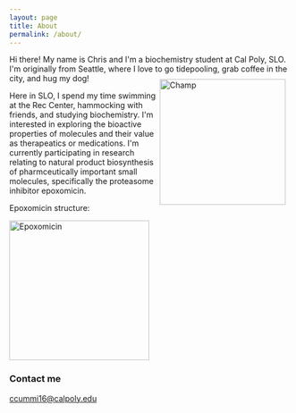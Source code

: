 ```yaml
---
layout: page
title: About
permalink: /about/
---
```


Hi there! My name is Chris and I'm a biochemistry student at Cal Poly, SLO. I'm originally from Seattle, where I love to go tidepooling, grab coffee in the city, and hug my dog!
<img src="{{site.baseurl}}/images/IMG_2785.jpeg" alt="Champ" width="225" style="float: right; margin-top: 10px; margin-right: 10px" />


Here in SLO, I spend my time swimming at the Rec Center, hammocking with friends, and studying biochemistry. I'm interested in exploring the bioactive properties of molecules and their value as therapeatics or medications. I'm currently participating in research relating to natural product biosynthesis of pharmceutically important small molecules, specifically the proteasome inhibitor epoxomicin.

Epoxomicin structure:

<img src="{{site.baseurl}}/images/Epoxomicin.svg.png" alt="Epoxomicin" width="250"/>




### Contact me

[ccummi16@calpoly.edu](mailto:ccummi16@calpoly.edu)

